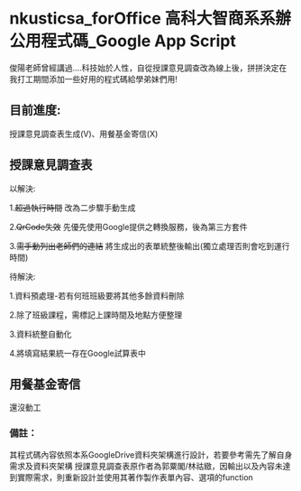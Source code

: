 # nkusticsa_forOffice 高科大智商系系辦公用程式碼_Google App Script

俊陽老師曾經講過....科技始於人性，自從授課意見調查改為線上後，拼拼決定在我打工期間添加一些好用的程式碼給學弟妹們用!

## 目前進度:

授課意見調查表生成(V)、用餐基金寄信(X)

## 授課意見調查表

以解決:

 1.~~超過執行時間~~ 改為二步驟手動生成
 
 2.~~QrCode失效~~ 先優先使用Google提供之轉換服務，後為第三方套件

 3.~~需手動列出老師們的連結~~ 將生成出的表單統整後輸出(獨立處理否則會吃到運行時間)

 
待解決:

 1.資料預處理-若有何班班級要將其他多餘資料刪除
 
 2.除了班級課程，需標記上課時間及地點方便整理
 
 3.資料統整自動化

 4.將填寫結果統一存在Google試算表中
 
## 用餐基金寄信
還沒動工

### 備註：
 
其程式碼內容依照本系GoogleDrive資料夾架構進行設計，若要參考需先了解自身需求及資料夾架構
授課意見調查表原作者為郭粟閣/林祜緻，因輸出以及內容未達到實際需求，則重新設計並使用其著作製作表單內容、選項的function
